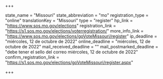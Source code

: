 +++

state_name = "Missouri"
state_abbreviation = "mo"
registration_type = "online"
translationKey = "Missouri"
type = "register"
hp_link = "https://www.sos.mo.gov/elections"
registration_link = "https://s1.sos.mo.gov/elections/voterregistration/"
more_info_link = "https://www.sos.mo.gov/elections/goVoteMissouri/register"
ip_deadline = "miércoles, 12 de octubre de 2022"
online_deadline = "miércoles, 12 de octubre de 2022"
mail_received_deadline = ""
mail_postmarked_deadline = "debe tener el sello del correo miércoles, 12 de octubre de 2022"
confirm_registration_link = "https://s1.sos.mo.gov/elections/goVoteMissouri/register.aspx"

+++